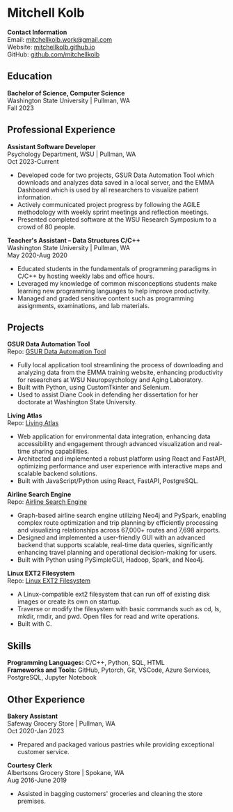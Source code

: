 # Mitchell Kolb

**Contact Information**  
Email: [mitchellkolb.work@gmail.com](mailto:mitchellkolb.work@gmail.com)  
Website: [mitchellkolb.github.io](https://mitchellkolb.github.io/)  
GitHub: [github.com/mitchellkolb](https://github.com/mitchellkolb)

## Education

**Bachelor of Science, Computer Science**  
Washington State University | Pullman, WA  
Fall 2023  

## Professional Experience

**Assistant Software Developer**  
Psychology Department, WSU | Pullman, WA  
Oct 2023-Current  
- Developed code for two projects, GSUR Data Automation Tool which downloads and analyzes data saved in a local server, and the EMMA Dashboard which is used by all researchers to visualize patient information.
- Actively communicated project progress by following the AGILE methodology with weekly sprint meetings and reflection meetings.
- Presented completed software at the WSU Research Symposium to a crowd of 80 people.

**Teacher's Assistant – Data Structures C/C++**  
Washington State University | Pullman, WA  
May 2020-Aug 2020  
- Educated students in the fundamentals of programming paradigms in C/C++ by hosting weekly labs and office hours.
- Leveraged my knowledge of common misconceptions students make learning new programming languages to help improve productivity.
- Managed and graded sensitive content such as programming assignments, examinations, and lab materials.

## Projects

**GSUR Data Automation Tool**  
Repo: [GSUR Data Automation Tool](https://github.com/mitchellkolb/GSUR)  
- Fully local application tool streamlining the process of downloading and analyzing data from the EMMA training website, enhancing productivity for researchers at WSU Neuropsychology and Aging Laboratory.
- Built with Python, using CustomTkinter and Selenium.
- Used to assist Diane Cook in defending her dissertation for her doctorate at Washington State University.

**Living Atlas**  
Repo: [Living Atlas](https://github.com/WSUCapstoneS2023/LivingAtlas1)  
- Web application for environmental data integration, enhancing data accessibility and engagement through advanced visualization and real-time sharing capabilities.
- Architected and implemented a robust platform using React and FastAPI, optimizing performance and user experience with interactive maps and scalable backend solutions.
- Built with JavaScript/Python using React, FastAPI, PostgreSQL.

**Airline Search Engine**  
Repo: [Airline Search Engine](https://github.com/mitchellkolb/Airline-search-engine)  
- Graph-based airline search engine utilizing Neo4j and PySpark, enabling complex route optimization and trip planning by efficiently processing and visualizing relationships across 67,000+ routes and 7,698 airports.
- Designed and implemented a user-friendly GUI with an advanced backend that supports scalable, real-time data queries, significantly enhancing travel planning and operational decision-making for users.
- Built with Python using PySimpleGUI, Hadoop, Spark, and Neo4j.

**Linux EXT2 Filesystem**  
Repo: [Linux EXT2 Filesystem](https://github.com/mitchellkolb/ext2-file-system)  
- A Linux-compatible ext2 filesystem that can run off of existing disk images or create its own on startup.
- Traverse or modify the filesystem with basic commands such as cd, ls, mkdir, rmdir, and pwd. Open files for read and write operations.
- Built with C.

## Skills

**Programming Languages:** C/C++, Python, SQL, HTML  
**Frameworks and Tools:** GitHub, Pytorch, Git, VSCode, Azure Services, PostgreSQL, Jupyter Notebook

## Other Experience

**Bakery Assistant**  
Safeway Grocery Store | Pullman, WA  
Oct 2020-Jan 2023  
- Prepared and packaged various pastries while providing exceptional customer service.

**Courtesy Clerk**  
Albertsons Grocery Store | Spokane, WA  
Aug 2016-June 2019  
- Assisted in bagging customers' groceries and cleaning the store premises.
